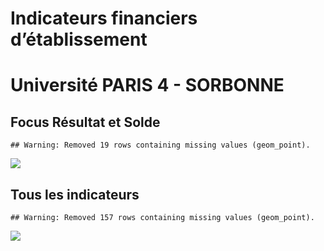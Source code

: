 Indicateurs financiers d’établissement
================

# Université PARIS 4 - SORBONNE

## Focus Résultat et Solde

    ## Warning: Removed 19 rows containing missing values (geom_point).

![](/home/julien/repo/cpesr/RFC/Finances/Etablissements/université_paris_4___sorbonne_files/figure-gfm/etab.focus-1.png)<!-- -->

## Tous les indicateurs

    ## Warning: Removed 157 rows containing missing values (geom_point).

![](/home/julien/repo/cpesr/RFC/Finances/Etablissements/université_paris_4___sorbonne_files/figure-gfm/etab-1.png)<!-- -->
